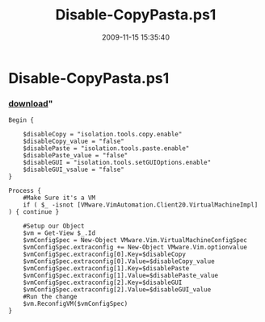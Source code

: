 ﻿---
pid:            1474
parent:         0
children:       
poster:         Cody Bunch
title:          Disable-CopyPasta.ps1
date:           2009-11-15 15:35:40
format:         posh
---

# Disable-CopyPasta.ps1

### [download](1474.ps1)"



```posh
Begin {

	$disableCopy = "isolation.tools.copy.enable"
	$disableCopy_value = "false"
	$disablePaste = "isolation.tools.paste.enable"
	$disablePaste_value = "false"
	$disableGUI = "isolation.tools.setGUIOptions.enable"
	$disableGUI_vsalue = "false"
}

Process {
    #Make Sure it's a VM
	if ( $_ -isnot [VMware.VimAutomation.Client20.VirtualMachineImpl] ) { continue }
	
	#Setup our Object
	$vm = Get-View $_.Id
	$vmConfigSpec = New-Object VMware.Vim.VirtualMachineConfigSpec
	$vmConfigSpec.extraconfig += New-Object VMware.Vim.optionvalue
	$vmConfigSpec.extraconfig[0].Key=$disableCopy
	$vmConfigSpec.extraconfig[0].Value=$disableCopy_value
	$vmConfigSpec.extraconfig[1].Key=$disablePaste
	$vmConfigSpec.extraconfig[1].Value=$disablePaste_value
	$vmConfigSpec.extraconfig[2].Key=$disableGUI
	$vmConfigSpec.extraconfig[2].Value=$disableGUI_value
	#Run the change
	$vm.ReconfigVM($vmConfigSpec)
}
```
